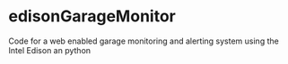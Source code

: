 # edisonGarageMonitor
Code for a web enabled garage monitoring and alerting system using the Intel Edison an python 

